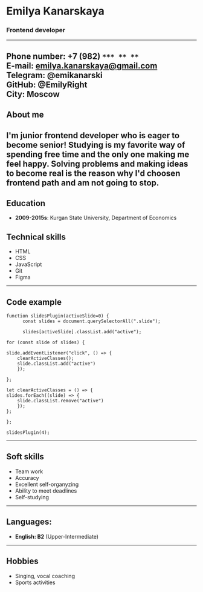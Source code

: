 # Emilya Kanarskaya
### Frontend developer  
-------------
**Phone number**: +7 (982) `*** ** **`  
**E-mail**: emilya.kanarskaya@gmail.com  
**Telegram**: @emikanarski  
**GitHub**: @EmilyRight  
**City**: Moscow  
-------------
## About me
I'm junior frontend developer who is eager to become senior! Studying is my favorite way of spending free time and the only one making me feel happy. Solving problems and making ideas to become real is the reason why I'd choosen frontend path and am not going to stop.  
-------------
## Education
* **2009-2015s**: Kurgan State University, Department of Economics

## Technical skills
* HTML
* CSS
* JavaScript
* Git
* Figma
-------------
## Code example
    function slidesPlugin(activeSlide=0) {
          const slides = document.querySelectorAll(".slide");
    
          slides[activeSlide].classList.add("active");

    for (const slide of slides) {
    
    slide.addEventListener("click", () => {
        clearActiveClasses();
        slide.classList.add("active")
        });
    
    };

    let clearActiveClasses = () => {  
    slides.forEach((slide) => {
        slide.classList.remove("active")
        });
    };
    
    };

    slidesPlugin(4);  
-------------
## Soft skills
* Team work
* Accuracy
* Excellent self-organyzing
* Аbility to meet deadlines
* Self-studying  
-------------
## Languages:  

* **English: B2** (Upper-Intermediate)
-------------
## Hobbies
* Singing, vocal coaching
* Sports activities
